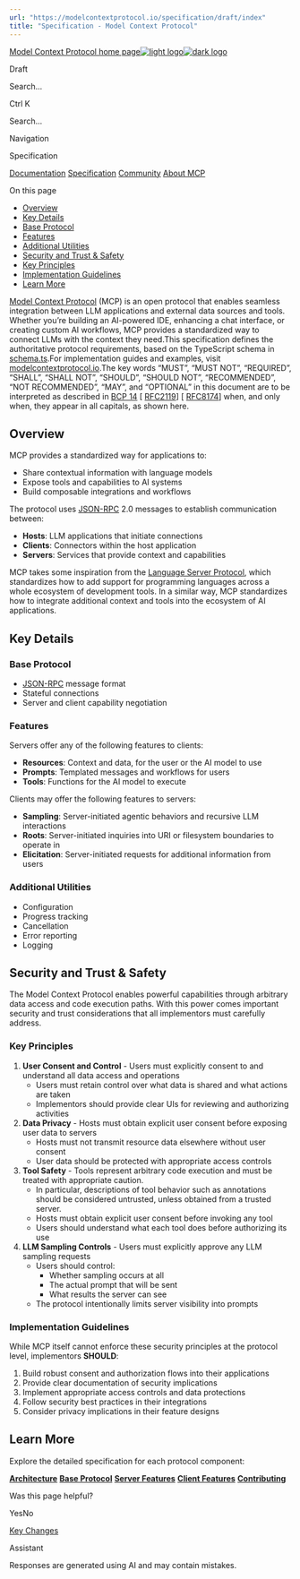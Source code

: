 ```yaml
---
url: "https://modelcontextprotocol.io/specification/draft/index"
title: "Specification - Model Context Protocol"
---
```


[Model Context Protocol home page![light logo](https://mintlify.s3.us-west-1.amazonaws.com/mcp/logo/light.svg)![dark logo](https://mintlify.s3.us-west-1.amazonaws.com/mcp/logo/dark.svg)](https://modelcontextprotocol.io/)

Draft

Search...

Ctrl K

Search...

Navigation

Specification

[Documentation](https://modelcontextprotocol.io/docs/getting-started/intro) [Specification](https://modelcontextprotocol.io/specification/2025-06-18) [Community](https://modelcontextprotocol.io/community/communication) [About MCP](https://modelcontextprotocol.io/about)

On this page

- [Overview](https://modelcontextprotocol.io/specification/draft/index#overview)
- [Key Details](https://modelcontextprotocol.io/specification/draft/index#key-details)
- [Base Protocol](https://modelcontextprotocol.io/specification/draft/index#base-protocol)
- [Features](https://modelcontextprotocol.io/specification/draft/index#features)
- [Additional Utilities](https://modelcontextprotocol.io/specification/draft/index#additional-utilities)
- [Security and Trust & Safety](https://modelcontextprotocol.io/specification/draft/index#security-and-trust-%26-safety)
- [Key Principles](https://modelcontextprotocol.io/specification/draft/index#key-principles)
- [Implementation Guidelines](https://modelcontextprotocol.io/specification/draft/index#implementation-guidelines)
- [Learn More](https://modelcontextprotocol.io/specification/draft/index#learn-more)

[Model Context Protocol](https://modelcontextprotocol.io/) (MCP) is an open protocol that
enables seamless integration between LLM applications and external data sources and
tools. Whether you’re building an AI-powered IDE, enhancing a chat interface, or creating
custom AI workflows, MCP provides a standardized way to connect LLMs with the context
they need.This specification defines the authoritative protocol requirements, based on the
TypeScript schema in
[schema.ts](https://github.com/modelcontextprotocol/specification/blob/main/schema/draft/schema.ts).For implementation guides and examples, visit
[modelcontextprotocol.io](https://modelcontextprotocol.io/).The key words “MUST”, “MUST NOT”, “REQUIRED”, “SHALL”, “SHALL NOT”, “SHOULD”, “SHOULD
NOT”, “RECOMMENDED”, “NOT RECOMMENDED”, “MAY”, and “OPTIONAL” in this document are to be
interpreted as described in [BCP 14](https://datatracker.ietf.org/doc/html/bcp14)
\[ [RFC2119](https://datatracker.ietf.org/doc/html/rfc2119)\]
\[ [RFC8174](https://datatracker.ietf.org/doc/html/rfc8174)\] when, and only when, they
appear in all capitals, as shown here.

## [​](https://modelcontextprotocol.io/specification/draft/index\#overview)  Overview

MCP provides a standardized way for applications to:

- Share contextual information with language models
- Expose tools and capabilities to AI systems
- Build composable integrations and workflows

The protocol uses [JSON-RPC](https://www.jsonrpc.org/) 2.0 messages to establish
communication between:

- **Hosts**: LLM applications that initiate connections
- **Clients**: Connectors within the host application
- **Servers**: Services that provide context and capabilities

MCP takes some inspiration from the
[Language Server Protocol](https://microsoft.github.io/language-server-protocol/), which
standardizes how to add support for programming languages across a whole ecosystem of
development tools. In a similar way, MCP standardizes how to integrate additional context
and tools into the ecosystem of AI applications.

## [​](https://modelcontextprotocol.io/specification/draft/index\#key-details)  Key Details

### [​](https://modelcontextprotocol.io/specification/draft/index\#base-protocol)  Base Protocol

- [JSON-RPC](https://www.jsonrpc.org/) message format
- Stateful connections
- Server and client capability negotiation

### [​](https://modelcontextprotocol.io/specification/draft/index\#features)  Features

Servers offer any of the following features to clients:

- **Resources**: Context and data, for the user or the AI model to use
- **Prompts**: Templated messages and workflows for users
- **Tools**: Functions for the AI model to execute

Clients may offer the following features to servers:

- **Sampling**: Server-initiated agentic behaviors and recursive LLM interactions
- **Roots**: Server-initiated inquiries into URI or filesystem boundaries to operate in
- **Elicitation**: Server-initiated requests for additional information from users

### [​](https://modelcontextprotocol.io/specification/draft/index\#additional-utilities)  Additional Utilities

- Configuration
- Progress tracking
- Cancellation
- Error reporting
- Logging

## [​](https://modelcontextprotocol.io/specification/draft/index\#security-and-trust-%26-safety)  Security and Trust & Safety

The Model Context Protocol enables powerful capabilities through arbitrary data access
and code execution paths. With this power comes important security and trust
considerations that all implementors must carefully address.

### [​](https://modelcontextprotocol.io/specification/draft/index\#key-principles)  Key Principles

1. **User Consent and Control**   - Users must explicitly consent to and understand all data access and operations
   - Users must retain control over what data is shared and what actions are taken
   - Implementors should provide clear UIs for reviewing and authorizing activities
2. **Data Privacy**   - Hosts must obtain explicit user consent before exposing user data to servers
   - Hosts must not transmit resource data elsewhere without user consent
   - User data should be protected with appropriate access controls
3. **Tool Safety**   - Tools represent arbitrary code execution and must be treated with appropriate
        caution.
     - In particular, descriptions of tool behavior such as annotations should be
       considered untrusted, unless obtained from a trusted server.
   - Hosts must obtain explicit user consent before invoking any tool
   - Users should understand what each tool does before authorizing its use
4. **LLM Sampling Controls**   - Users must explicitly approve any LLM sampling requests
   - Users should control:
     - Whether sampling occurs at all
     - The actual prompt that will be sent
     - What results the server can see
   - The protocol intentionally limits server visibility into prompts

### [​](https://modelcontextprotocol.io/specification/draft/index\#implementation-guidelines)  Implementation Guidelines

While MCP itself cannot enforce these security principles at the protocol level,
implementors **SHOULD**:

1. Build robust consent and authorization flows into their applications
2. Provide clear documentation of security implications
3. Implement appropriate access controls and data protections
4. Follow security best practices in their integrations
5. Consider privacy implications in their feature designs

## [​](https://modelcontextprotocol.io/specification/draft/index\#learn-more)  Learn More

Explore the detailed specification for each protocol component:

[**Architecture**](https://modelcontextprotocol.io/specification/draft/architecture) [**Base Protocol**](https://modelcontextprotocol.io/specification/draft/basic) [**Server Features**](https://modelcontextprotocol.io/specification/draft/server) [**Client Features**](https://modelcontextprotocol.io/specification/draft/client) [**Contributing**](https://modelcontextprotocol.io/development/contributing)

Was this page helpful?

YesNo

[Key Changes](https://modelcontextprotocol.io/specification/draft/changelog)

Assistant

Responses are generated using AI and may contain mistakes.